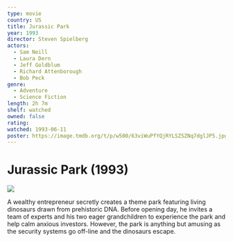 ```yaml
---
type: movie
country: US
title: Jurassic Park
year: 1993
director: Steven Spielberg
actors:
  - Sam Neill
  - Laura Dern
  - Jeff Goldblum
  - Richard Attenborough
  - Bob Peck
genre:
  - Adventure
  - Science Fiction
length: 2h 7m
shelf: watched
owned: false
rating:
watched: 1993-06-11
poster: https://image.tmdb.org/t/p/w500/63viWuPfYQjRYLSZSZNq7dglJP5.jpg
---
```


# Jurassic Park (1993)

![](https://image.tmdb.org/t/p/w500/63viWuPfYQjRYLSZSZNq7dglJP5.jpg)

A wealthy entrepreneur secretly creates a theme park featuring living dinosaurs drawn from prehistoric DNA. Before opening day, he invites a team of experts and his two eager grandchildren to experience the park and help calm anxious investors. However, the park is anything but amusing as the security systems go off-line and the dinosaurs escape.